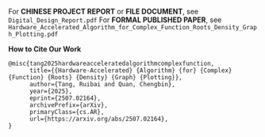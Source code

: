 For **CHINESE PROJECT REPORT** or **FILE DOCUMENT**, see `Digital_Design_Report.pdf`
For **FORMAL PUBLISHED PAPER**, see `Hardware_Accelerated_Algorithm_for_Complex_Function_Roots_Density_Graph_Plotting.pdf`

**How to Cite Our Work**

```
@misc{tang2025hardwareacceleratedalgorithmcomplexfunction,
      title={{Hardware-Accelerated} {Algorithm} {for} {Complex} {Function} {Roots} {Density} {Graph} {Plotting}}, 
      author={Tang, Ruibai and Quan, Chengbin},
      year={2025},
      eprint={2507.02164},
      archivePrefix={arXiv},
      primaryClass={cs.AR},
      url={https://arxiv.org/abs/2507.02164}, 
}
```
